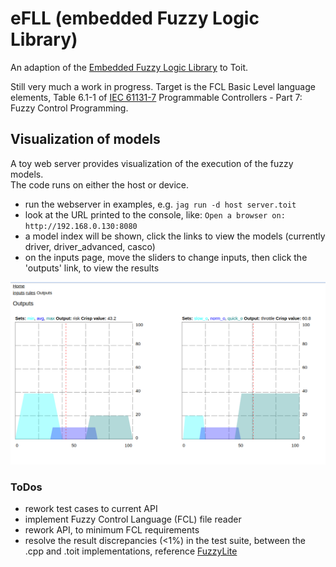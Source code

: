 # eFLL  (embedded Fuzzy Logic Library)

An adaption of the [Embedded Fuzzy Logic Library](https://github.com/zerokol/eFLL) to Toit.  

Still very much a work in progress.  Target is the FCL Basic Level language elements, Table 6.1-1 of [IEC 61131-7](https://webstore.ansi.org/standards/iec/iec61131ed2000-1003797) Programmable Controllers - Part 7: Fuzzy Control Programming.

## Visualization of models

A toy web server provides visualization of the execution of the fuzzy models.  
The code runs on either the host or device.
- run the webserver in examples, e.g. `jag run -d host server.toit`
- look at the URL printed to the console, like: `Open a browser on: http://192.168.0.130:8080`
- a model index will be shown, click the links to view the models (currently driver, driver_advanced, casco)
- on the inputs page, move the sliders to change inputs, then click the 'outputs' link, to view the results

![model: advanced_driver](./outputs.png)


### ToDos
- rework test cases to current API
- implement Fuzzy Control Language (FCL) file reader
- rework API, to minimum FCL requirements
- resolve the result discrepancies (<1%) in the test suite, between the .cpp and .toit implementations, reference [FuzzyLite](https://www.fuzzylite.com/)
